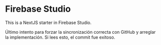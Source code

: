 # Firebase Studio

This is a NextJS starter in Firebase Studio.

Último intento para forzar la sincronización correcta con GitHub y arreglar la implementación. Si lees esto, el commit fue exitoso.